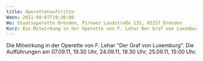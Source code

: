 ```yaml
---
title: Operettenauftritte
Wann: 2011-09-07T19:30:00
Wo: Staatsoperette Dresden, Pirnaer Landstraße 131, 01257 Dresden
Kurz: Die Mitwirkung in der Operette von F. Lehar Der Graf von Luxemburg. - Die Aufführungen am 07.09.11, 19.30 Uhr, 24.09.11, 19.30 Uhr, 25.09.11, 15:00 Uhr.
---
```


Die Mitwirkung in der Operette von F. Lehar "Der Graf von Luxemburg".
Die Aufführungen am 07.09.11, 19.30 Uhr, 24.09.11, 19.30 Uhr, 25.09.11, 15:00 Uhr.